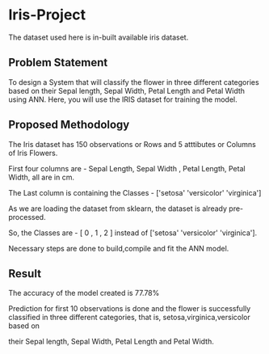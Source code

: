 # Iris-Project

The dataset used here is in-built available iris dataset.

## Problem Statement

To design a System that will classify the flower in three different categories based on their Sepal length, Sepal Width, Petal Length and Petal Width using ANN. Here, you will use the IRIS dataset for training the model.


## Proposed Methodology

The Iris dataset has 150 observations or Rows and 5 atttibutes or Columns of Iris Flowers.

First four columns are - Sepal Length, Sepal Width , Petal Length, Petal Width, all are in cm.

The Last column is containing the Classes - ['setosa' 'versicolor' 'virginica']

As we are loading the dataset from sklearn, the dataset is already pre-processed.

So, the Classes are - [ 0 , 1 , 2 ] instead of ['setosa' 'versicolor' 'virginica'].

Necessary steps are done to build,compile and fit the ANN model.


 ## Result
 
 The accuracy of the model created is 77.78%
 
 Prediction for first 10 observations is done and the flower is successfully classified in three different categories, that is, setosa,virginica,versicolor based on  
 
 their Sepal length, Sepal Width, Petal Length and Petal Width.
